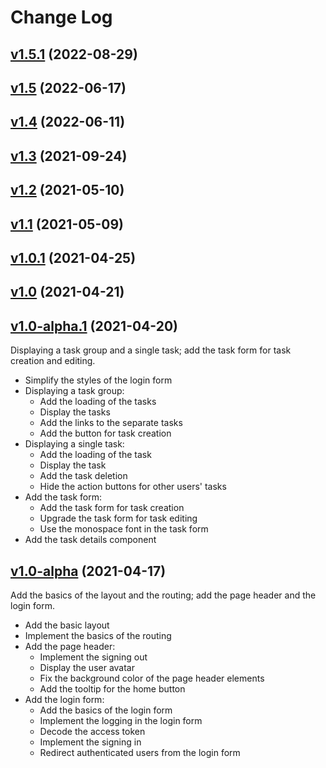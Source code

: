 # Change Log

## [v1.5.1](https://github.com/thewizardplusplus/go-exercises-frontend/tree/v1.5.1) (2022-08-29)

## [v1.5](https://github.com/thewizardplusplus/go-exercises-frontend/tree/v1.5) (2022-06-17)

## [v1.4](https://github.com/thewizardplusplus/go-exercises-frontend/tree/v1.4) (2022-06-11)

## [v1.3](https://github.com/thewizardplusplus/go-exercises-frontend/tree/v1.3) (2021-09-24)

## [v1.2](https://github.com/thewizardplusplus/go-exercises-frontend/tree/v1.2) (2021-05-10)

## [v1.1](https://github.com/thewizardplusplus/go-exercises-frontend/tree/v1.1) (2021-05-09)

## [v1.0.1](https://github.com/thewizardplusplus/go-exercises-frontend/tree/v1.0.1) (2021-04-25)

## [v1.0](https://github.com/thewizardplusplus/go-exercises-frontend/tree/v1.0) (2021-04-21)

## [v1.0-alpha.1](https://github.com/thewizardplusplus/go-exercises-frontend/tree/v1.0-alpha.1) (2021-04-20)

Displaying a task group and a single task; add the task form for task creation and editing.

- Simplify the styles of the login form
- Displaying a task group:
  - Add the loading of the tasks
  - Display the tasks
  - Add the links to the separate tasks
  - Add the button for task creation
- Displaying a single task:
  - Add the loading of the task
  - Display the task
  - Add the task deletion
  - Hide the action buttons for other users' tasks
- Add the task form:
  - Add the task form for task creation
  - Upgrade the task form for task editing
  - Use the monospace font in the task form
- Add the task details component

## [v1.0-alpha](https://github.com/thewizardplusplus/go-exercises-frontend/tree/v1.0-alpha) (2021-04-17)

Add the basics of the layout and the routing; add the page header and the login form.

- Add the basic layout
- Implement the basics of the routing
- Add the page header:
  - Implement the signing out
  - Display the user avatar
  - Fix the background color of the page header elements
  - Add the tooltip for the home button
- Add the login form:
  - Add the basics of the login form
  - Implement the logging in the login form
  - Decode the access token
  - Implement the signing in
  - Redirect authenticated users from the login form
